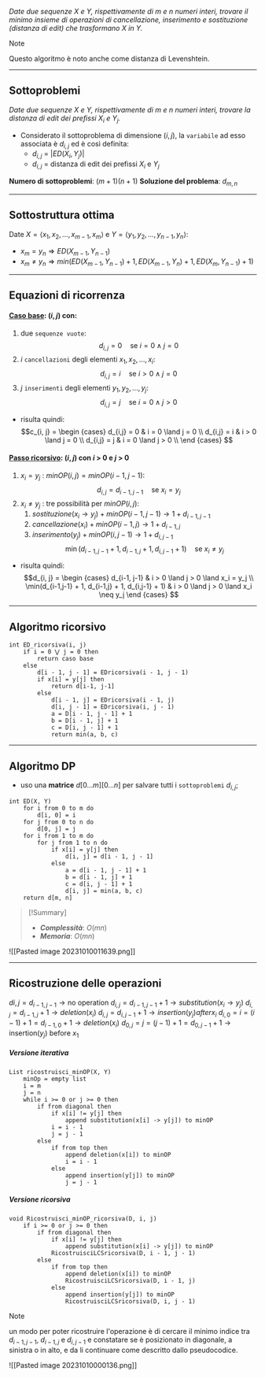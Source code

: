 *Date due sequenze $X$ e $Y$, rispettivamente di $m$ e $n$ numeri interi, trovare il minimo insieme di operazioni di cancellazione, inserimento e sostituzione (distanza di edit) che trasformano $X$ in $Y$.*
>[!Note]
Questo algoritmo è noto anche come distanza di Levenshtein.
>

---
## Sottoproblemi

*Date due sequenze $X$ e $Y$, rispettivamente di $m$ e $n$ numeri interi, trovare la distanza di edit dei prefissi $X_i$ e $Y_j$.*
- Considerato il sottoproblema di dimensione $(i, j)$, la `variabile` ad esso associata è $d_{i,j}$ ed è così definita:
	- $d_{i,j}$ = $|ED(X_i, Y_j)|$
	- $d_{i,j}$ = distanza di edit dei prefissi $X_i$ e $Y_j$

**Numero di sottoproblemi**: $(m+1)(n+1)$
**Soluzione del problema**: $d_{m, n}$

---

## Sottostruttura ottima

Date $X=⟨x_1, x_2, …, x_{m-1}, x_m⟩$ e $Y=⟨y_1, y_2, …, y_{n-1}, y_n⟩$:

- $x_m = y_n \Rightarrow ED(X_{m-1}, Y_{n-1})$
- $x_m \neq y_n \Rightarrow min(ED(X_{m-1}, Y_{n-1}) + 1, ED(X_{m-1}, Y_{n}) + 1, ED(X_{m}, Y_{n-1}) + 1)$ 

---
## Equazioni di ricorrenza

#### <u>**Caso base**</u>: $(i, j)$ con: 
1. due `sequenze vuote`:
$$ d_{i,j} = 0 \quad\text{se } i = 0 \land j = 0 $$
2. $i$ `cancellazioni` degli elementi $x_1, x_2, …, x_i$:
$$ d_{i,j} = i \quad\text{se } i > 0 \land j = 0 $$
3. $j$ `inserimenti` degli elementi $y_1, y_2, …, y_j$:
$$ d_{i,j} = j \quad\text{se } i = 0 \land j > 0 $$

- risulta quindi:
$$c_{i, j} = 
\begin {cases} 
d_{i,j} = 0 & i = 0 \land j = 0 \\
d_{i,j} = i & i > 0 \land j = 0 \\
d_{i,j} = j & i = 0 \land j > 0 \\
\end {cases}
$$

#### <u>**Passo ricorsivo**</u>: $(i, j)$ con $i$ > 0 e $j$ > 0
1. $x_i = y_j$ : 
	$minOP(i, j) = minOP(i-1, j-1)$:$$d_{i,j} = d_{i-1,j-1} \quad\text{se } x_i = y_j$$
3. $x_i ≠ y_j$ : 
	tre possibilità per $minOP(i, j)$:
	1. $sostituzione(x_i \rightarrow y_j) + minOP(i-1, j-1) \rightarrow 1 + d_{i-1,j-1}$
	2. $cancellazione(x_i) + minOP(i-1, j) \rightarrow 1 + d_{i-1,j}$
	3. $inserimento(y_j) + minOP(i, j-1) \rightarrow 1 + d_{i,j-1}$
$$\min(d_{i-1,j-1} + 1, d_{i-1,j} + 1, d_{i,j-1} + 1) \quad\text{se } x_i \neq y_j$$

- risulta quindi:
$$d_{i, j} = 
\begin {cases} 
d_{i-1, j-1} & i > 0 \land j > 0 \land x_i = y_j \\
\min(d_{i-1,j-1} + 1, d_{i-1,j} + 1, d_{i,j-1} + 1) & i > 0 \land j > 0 \land x_i \neq y_j
\end {cases}
$$

---
## Algoritmo ricorsivo

``` Pseudocodice TI:"ED_ricorsiva" "FOLD"
int ED_ricorsiva(i, j)
	if i = 0 ⋁ j = 0 then
		return caso base
	else
		d[i - 1, j - 1] = EDricorsiva(i - 1, j - 1)
		if x[i] = y[j] then
			return d[i-1, j-1]
		else
			d[i - 1, j] = EDricorsiva(i - 1, j)
			d[i, j - 1] = EDricorsiva(i, j - 1)
			a = D[i - 1, j - 1] + 1 
			b = D[i - 1, j] + 1 
			c = D[i, j - 1] + 1
			return min(a, b, c)
```

---

## Algoritmo DP

- uso una **matrice** $d[0...m][0...n]$ per salvare tutti i `sottoproblemi` $d_{i, j}$;

``` Pseudocodice TI:"ED" "FOLD"
int ED(X, Y) 
	for i from 0 to m do 
		d[i, 0] = i 
	for j from 0 to n do
		d[0, j] = j 
	for i from 1 to m do
		for j from 1 to n do 
			if x[i] = y[j] then
				d[i, j] = d[i - 1, j - 1] 
			else 
				a = d[i - 1, j - 1] + 1
				b = d[i - 1, j] + 1
				c = d[i, j - 1] + 1
				d[i, j] = min(a, b, c) 
	return d[m, n]
```

> [!Summary]
> - ***Complessità***: $O(mn)$
> - ***Memoria***: $O(mn)$

![[Pasted image 20231010011639.png]]

---

## Ricostruzione delle operazioni

$di,j = d_{i-1,j-1} \rightarrow \text{no operation}$
$d_{i,j} = d_{i-1,j-1} + 1 \rightarrow substitution(x_i \rightarrow y_j)$
$d_{i,j} = d_{i-1,j} + 1 \rightarrow deletion(x_i)$
$d_{i,j} = d_{i,j-1} + 1 \rightarrow insertion(y_j) after x_i$
$d_{i,0} = i = (i-1) + 1 = d_{i-1,0} + 1 \rightarrow deletion(x_i)$
$d_{0,j} = j = (j-1) + 1 = d_{0,j-1} + 1 \rightarrow \text{insertion}(y_j) \text{ before } x_1$

##### Versione iterativa

``` Pseudocodice TI:"ricostruisci_minOP" "FOLD"
List ricostruisci_minOP(X, Y) 
	minOp = empty list
	i = m
	j = n 
	while i >= 0 or j >= 0 then 
		if from diagonal then 
			if x[i] != y[j] then 
				append substitution(x[i] -> y[j]) to minOP 
			i = i - 1 
			j = j - 1 
		else 
			if from top then 
				append deletion(x[i]) to minOP 
				i = i - 1 
			else 
				append insertion(y[j]) to minOP 
				j = j - 1
```

##### Versione ricorsiva

``` Pseudocodice TI:"Ricostruisci_minOP_ricorsiva" "FOLD"
void Ricostruisci_minOP_ricorsiva(D, i, j)
	if i >= 0 or j >= 0 then 
		if from diagonal then 
			if x[i] != y[j] then 
				append substitution(x[i] -> y[j]) to minOP 
			RicostruisciLCSricorsiva(D, i - 1, j - 1) 
		else 
			if from top then 
				append deletion(x[i]) to minOP 
				RicostruisciLCSricorsiva(D, i - 1, j) 
			else 
				append insertion(y[j]) to minOP 
				RicostruisciLCSricorsiva(D, i, j - 1)
```

>[!Note]
>un modo per poter ricostruire l'operazione è di cercare il minimo indice tra $d_{i-1,j-1}$, $d_{i-1,j}$ e $d_{i,j-1}$ e constatare se è posizionato in diagonale, a sinistra o in alto, e da li continuare come descritto dallo pseudocodice.

![[Pasted image 20231010000136.png]]